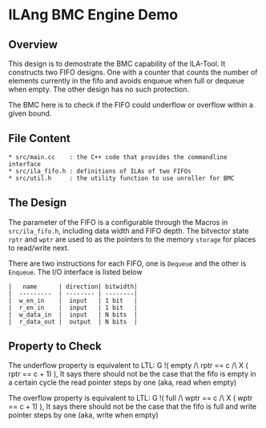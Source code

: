 ILAng BMC Engine Demo
======================

Overview
----------

This design is to demostrate the BMC capability of the ILA-Tool.
It constructs two FIFO designs. One with a counter that counts
the number of elements currently in the fifo and avoids enqueue
when full or dequeue when empty. The other design has no such
protection. 

The BMC here is to check if the FIFO could underflow or overflow
within a given bound. 

File Content
------------

	* src/main.cc    : the C++ code that provides the commandline interface
	* src/ila_fifo.h : definitions of ILAs of two FIFOs
	* src/util.h 	 : the utility function to use unroller for BMC


The Design
------------------

The parameter of the FIFO is a configurable through the Macros in `src/ila_fifo.h`,
including data width and FIFO depth. The bitvector state `rptr` and `wptr` are used 
to as the pointers to the memory `storage` for places to read/write next.

There are two instructions for each FIFO, one is `Dequeue` and the other is `Enqueue`.
The I/O interface is listed below

	|   name      | direction| bitwidth|
	|  ---------  | -------- | --------|
	|  w_en_in    |  input   | 1 bit   |
	|  r_en_in    |  input   | 1 bit   |
	|  w_data_in  |  input   | N bits  |
	|  r_data_out |  output  | N bits  |


Property to Check
-----------------

The underflow property is equivalent to LTL:  G !( empty /\ rptr == c /\ X ( rptr == c + 1)  ),
It says there should not be the case that the fifo is empty in a certain cycle the 
read pointer steps by one (aka, read when empty)

The overflow property is equivalent to LTL:  G !( full /\ wptr == c /\ X ( wptr == c + 1)  ),
It says there should not be the case that the fifo is full and write pointer steps by one 
(aka, write when empty)
